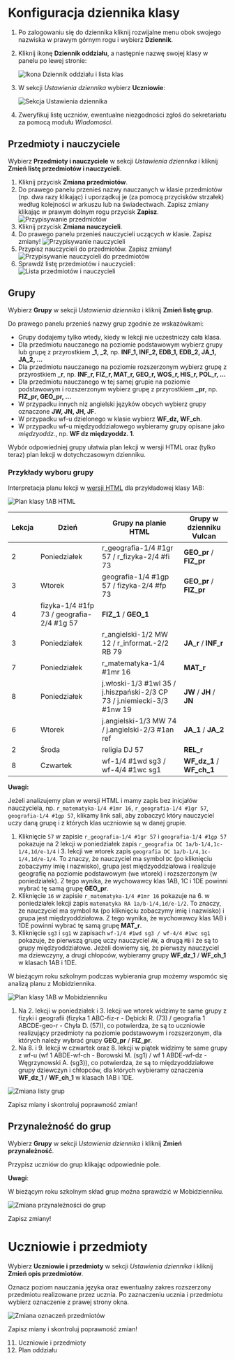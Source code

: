 # Konfiguracja dziennika klasy

1) Po zalogowaniu się do dziennika kliknij rozwijalne menu obok swojego nazwiska w prawym górnym rogu i wybierz **Dziennik**.

2) Kliknij ikonę **Dziennik oddziału**, a następnie nazwę swojej klasy w panelu po lewej stronie:

    ![Ikona Dziennik oddziału i lista klas](imgs/dziennik_oddzialu_01.png)

3) W sekcji *Ustawienia dziennika* wybierz **Uczniowie**:

    ![Sekcja Ustawienia dziennika](imgs/dziennik_oddzialu_ustawienia.png)

4) Zweryfikuj listę uczniów, ewentualne niezgodności zgłoś do sekretariatu za pomocą modułu *Wiadomości*.

## Przedmioty i nauczyciele

Wybierz **Przedmioty i nauczyciele** w sekcji *Ustawienia dziennika* i kliknij **Zmień listę przedmiotów i nauczycieli**.

1) Kliknij przycisk **Zmiana przedmiotów**.
2) Do prawego panelu przenieś nazwy nauczanych w klasie przedmiotów (np. dwa razy klikając) i uporządkuj je (za pomocą przycisków strzałek) według kolejności w arkuszu lub na świadectwach. Zapisz zmiany klikając w prawym dolnym rogu przycisk **Zapisz**.
    ![Przypisywanie przedmiotów](imgs/zmiana_przedmiotow.png)
3) Kliknij przycisk **Zmiana nauczycieli**.
4) Do prawego panelu przenieś nauczycieli uczących w klasie. Zapisz zmiany!
    ![Przypisywanie nauczycieli](imgs/zmiana_nauczycieli.png)
5) Przypisz nauczycieli do przedmiotów. Zapisz zmiany!
    ![Przypisywanie nauczycieli do przedmiotów](imgs/zmiana_przedmiotow_nauczycieli.png)
6) Sprawdź listę przedmiotów i nauczycieli:
    ![Lista przedmiotów i nauczycieli](imgs/przedmioty_nauczyciele.png)

## Grupy

Wybierz **Grupy** w sekcji *Ustawienia dziennika* i kliknij **Zmień listę grup**.

Do prawego panelu przenieś nazwy grup zgodnie ze wskazówkami:

- Grupy dodajemy tylko wtedy, kiedy w lekcji nie uczestniczy cała klasa.
- Dla przedmiotu nauczanego na poziomie podstawowym wybierz grupy lub grupę z przyrostkiem **_1, _2**, np. **INF_1, INF_2, EDB_1, EDB_2, JA_1, JA_2, ...**
- Dla przedmiotu nauczanego na poziomie rozszerzonym wybierz grupę z przyrostkiem **_r**, np. **INF_r, FIZ_r, MAT_r, GEO_r, WOS_r, HIS_r, POL_r, ...**
- Dla przedmiotu nauczanego w tej samej grupie na poziomie podstawowym i rozszerzonym wybierz grupę z przyrostkiem **_pr**, np. **FIZ_pr, GEO_pr, ...**
- W przypadku innych niz angielski języków obcych wybierz grupy oznaczone **JW, JN, JH, JF**.
- W przypadku wf-u dzielonego w klasie wybierz **WF_dz, WF_ch**.
- W przypadku wf-u międzyoddziałowego wybieramy grupy opisane jako *międzyoddz.*, np. **WF dz międzyoddz. 1**.

Wybór odpowiedniej grupy ułatwia plan lekcji w wersji HTML oraz (tylko teraz) plan lekcji w dotychczasowym dzienniku.

### Przykłady wyboru grupy

Interpretacja planu lekcji w [wersji HTML](https://lo1.sandomierz.pl/plany/ostatni/index.html) dla przykładowej klasy 1AB:

![Plan klasy 1AB HTML](imgs/plan_1AB_html.png)

|Lekcja|Dzień|Grupy na planie HTML|Grupy w dzienniku Vulcan|
| ------- | ------- | ------- | ------- |
|2|Poniedziałek|r_geografia-1/4 #1gr 57 / r_fizyka-2/4 #fi 73|**GEO_pr** / **FIZ_pr**|
|3|Wtorek|geografia-1/4 #1gp 57 / fizyka-2/4 #fp 73|**GEO_pr** / **FIZ_pr**|
|4|fizyka-1/4 #1fp 73 / geografia-2/4 #1g 57|**FIZ_1** / **GEO_1**|
|3|Poniedziałek|r_angielski-1/2 MW 12 / r_informat.-2/2 RB 79|**JA_r** / **INF_r**|
|7|Poniedziałek|r_matematyka-1/4 #1mr 16|**MAT_r**|
|8|Poniedziałek|j.włoski-1/3 #1wl 35 / j.hiszpański-2/3 CP 73 / j.niemiecki-3/3 #1nw 19|**JW** / **JH** / **JN**|
|6|Wtorek|j.angielski-1/3 MW 74 / j.angielski-2/3 #1an ref|**JA_1** / **JA_2**|
|2|Środa|religia DJ 57|**REL_r**|
|8|Czwartek|wf-1/4 #1wd sg3 / wf-4/4 #1wc sg1|**WF_dz_1** / **WF_ch_1**|

**Uwagi:**

Jeżeli analizujemy plan w wersji HTML i mamy zapis bez inicjałów nauczyciela,
np. `r_matematyka-1/4 #1mr 16`,  `r_geografia-1/4 #1gr 57`, `geografia-1/4 #1gp 57`,
klikamy link sali, aby zobaczyć który nauczyciel uczy daną grupę i z których klas uczniowie są w danej grupie.

1. Kliknięcie `57` w zapisie `r_geografia-1/4 #1gr 57` i `geografia-1/4 #1gp 57` pokazuje na 2 lekcji w poniedziałek zapis `r_geografia DC 1a/b-1/4,1c-1/4,1d/e-1/4` i 3. lekcji we wtorek zapis `geografia DC 1a/b-1/4,1c-1/4,1d/e-1/4`. To znaczy, że nauczyciel ma symbol `DC` (po kliknięciu zobaczymy imię i nazwisko), grupa jest międzyoddziałowa i realizuje geografię na poziomie podstawowym (we wtorek) i rozszerzonym (w poniedziałek). Z tego wynika, że wychowawcy klas 1AB, 1C i 1DE powinni wybrać tę samą grupę **GEO_pr**.
2. Kliknięcie `16` w zapisie `r_matematyka-1/4 #1mr 16` pokazuje na 6. w poniedziałek lekcji zapis `matematyka RA 1a/b-1/4,1d/e-1/2`. To znaczy, że nauczyciel ma symbol `RA` (po kliknięciu zobaczymy imię i nazwisko) i grupa jest międzyoddziałowa. Z tego wynika, że wychowawcy klas 1AB i 1DE powinni wybrać tę samą grupę **MAT_r**.
3. Kliknięcie `sg3` i `sg1` w zapisach `wf-1/4 #1wd sg3 / wf-4/4 #1wc sg1` pokazuje, że pierwszą grupę uczy nauczyciel `AW`, a drugą `MB` i że są to grupy międzyoddziałowe. Jeżeli dowiemy się, że pierwszy nauczyciel ma dziewczyny, a drugi chłopców, wybieramy grupy **WF_dz_1** / **WF_ch_1** w klasach 1AB i 1DE.

W bieżącym roku szkolnym podczas wybierania grup możemy wspomóc się analizą planu z Mobidziennika.

![Plan klasy 1AB w Mobidzienniku](imgs/plan_1AB_mobi.png)

1. Na 2. lekcji w poniedziałek i 3. lekcji we wtorek widzimy te same grupy z fizyki i geografii (fizyka
1 ABC-fiz-r - Dębicki R. (73) / geografia 1 ABCDE-geo-r - Chyła D. (57)), co potwierdza, że są to uczniowie realizujący przedmioty na poziomie podstawowym i rozszerzonym, dla których należy wybrać grupy **GEO_pr** / **FIZ_pr**.
2. Na 8. i 9. lekcji w czwartek oraz 8. lekcji w piątek widzimy te same grupy z wf-u (wf 1 ABDE-wf-ch - Borowski M. (sg1) / wf 1 ABDE-wf-dz - Węgrzynowski A. (sg3)), co potwierdza, że są to międzyoddziałowe grupy dziewczyn i chłopców, dla których wybieramy oznaczenia **WF_dz_1** / **WF_ch_1** w klasach 1AB i 1DE.

![Zmiana listy grup](imgs/zmien_grupy.png)

Zapisz miany i skontroluj poprawność zmian!

## Przynależność do grup

Wybierz **Grupy** w sekcji *Ustawienia dziennika* i kliknij **Zmień przynależność**.

Przypisz uczniów do grup klikając odpowiednie pole.

**Uwagi**:

W bieżącym roku szkolnym skład grup można sprawdzić w Mobidzienniku. 

![Zmiana przynależności do grup](imgs/zmien_pzynaleznosc.png)

Zapisz zmiany!

# Uczniowie i przedmioty

Wybierz **Uczniowie i przedmioty** w sekcji *Ustawienia dziennika* i kliknij **Zmień opis przedmiotów**.

Oznacz poziom nauczania języka oraz ewentualny zakres rozszerzony przedmiotu realizowane przez ucznia.
Po zaznaczeniu ucznia i przedmiotu wybierz oznaczenie z prawej strony okna.

![Zmiana oznaczeń przedmiotów](imgs/opis_przedmiotow.png)

Zapisz miany i skontroluj poprawność zmian!

11) Uczniowie i przedmioty
12) Plan oddziału
